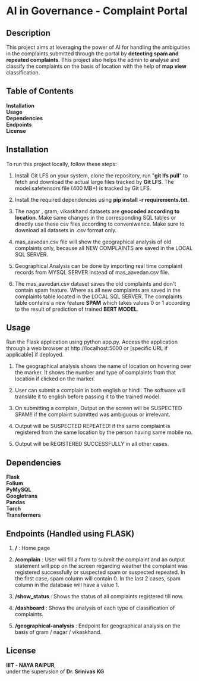 # AI in Governance - Complaint Portal
## Description
This project aims at leveraging the power of AI for handling the ambiguities in the complaints submitted through the portal by __detecting spam and repeated complaints__. This project also helps the admin to analyse and classify the complaints on the basis of location with the help of __map view__ classification.

## Table of Contents
__Installation__  
__Usage__  
__Dependencies__  
__Endpoints__  
__License__  
## Installation
To run this project locally, follow these steps:  
  
1. Install Git LFS on your system, clone the repository, run "__git lfs pull__" to fetch and download the actual large files tracked by __Git LFS__. The model.safetensors file (400 MB+) is tracked by Git LFS.  
  
2. Install the required dependencies using __pip install -r requirements.txt__.  

3. The nagar , gram, vikaskhand datasets are __geocoded according to location__. Make same changes in the corresponding SQL tables or directly use these csv files according to conveniwence. Make sure to download all datasets in .csv format only.
  
4. mas_aavedan.csv file will show the geographical analysis of old complaints only, because all NEW COMPLAINTS are saved in the LOCAL SQL SERVER.  
  
5. Geographical Analysis can be done by importing real time complaint records from MYSQL SERVER instead of mas_aavedan.csv file.
  
6. The mas_aavedan.csv dataset saves the old complaints and don't contain spam feature. Where as all new complaints are saved in the complaints table located in the LOCAL SQL SERVER. The complaints table contains a new feature __SPAM__ which takes values 0 or 1 according to the result of prediction of trained __BERT MODEL__.  
  
## Usage
Run the Flask application using python app.py. Access the application through a web browser at http://localhost:5000 or [specific URL if applicable] if deployed.
  
1. The geographical analysis shows the name of location on hovering over the marker. It shows the number and type of complaints from that location if clicked on the marker.  
  
2. User can submit a complain in both english or hindi. The software will translate it to english before passing it to the trained model.
  
3. On submitting a complain, Output on the screen will be SUSPECTED SPAM!! if the complaint submitted was ambiguous or irrelevant.
  
4. Output will be SUSPECTED REPEATED! if the same complaint is registered from the same location by the person having same mobile no.
  
6. Output will be REGISTERED SUCCESSFULLY in all other cases.  


## Dependencies
__Flask__  
__Folium__  
__PyMySQL__  
__Googletrans__  
__Pandas__  
__Torch__  
__Transformers__   
## Endpoints (Handled using FLASK)
1. __/__ :  Home page  
  
2. __/complain__ :  User will fill a form to submit the complaint and an output statement will pop on the screen regarding weather the complaint was registered successfully or suspected spam or suspected repeated.  In the first case, spam column will contain 0. In the last 2 cases, spam column in the database will have a value 1.  
  
3. __/show_status__ :  Shows the status of all complaints registered till now.  
  
4. __/dashboard__ :  Shows the analysis of each type of classification of complaints.  
  
5. __/geographical-analysis__ :  Endpoint for geographical analysis on the basis of gram / nagar / vikaskhand. 
  
## License
__IIIT - NAYA RAIPUR__,  
under the supervsion of __Dr. Srinivas KG__

